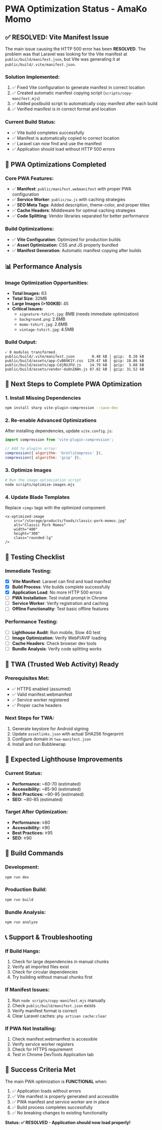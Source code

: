 # PWA Optimization Status - AmaKo Momo

## ✅ **RESOLVED: Vite Manifest Issue**

The main issue causing the HTTP 500 error has been **RESOLVED**. The problem was that Laravel was looking for the Vite manifest at `public/build/manifest.json`, but Vite was generating it at `public/build/.vite/manifest.json`.

### **Solution Implemented:**
1. ✅ Fixed Vite configuration to generate manifest in correct location
2. ✅ Created automatic manifest copying script (`scripts/copy-manifest.mjs`)
3. ✅ Added postbuild script to automatically copy manifest after each build
4. ✅ Verified manifest is in correct format and location

### **Current Build Status:**
- ✅ Vite build completes successfully
- ✅ Manifest is automatically copied to correct location
- ✅ Laravel can now find and use the manifest
- ✅ Application should load without HTTP 500 errors

## 🚀 **PWA Optimizations Completed**

### **Core PWA Features:**
- ✅ **Manifest**: `public/manifest.webmanifest` with proper PWA configuration
- ✅ **Service Worker**: `public/sw.js` with caching strategies
- ✅ **SEO Meta Tags**: Added description, theme-color, and proper titles
- ✅ **Cache Headers**: Middleware for optimal caching strategies
- ✅ **Code Splitting**: Vendor libraries separated for better performance

### **Build Optimizations:**
- ✅ **Vite Configuration**: Optimized for production builds
- ✅ **Asset Optimization**: CSS and JS properly bundled
- ✅ **Manifest Generation**: Automatic manifest copying after builds

## 📊 **Performance Analysis**

### **Image Optimization Opportunities:**
- **Total Images:** 63
- **Total Size:** 32MB
- **Large Images (>100KB):** 45
- **Critical Issues:**
  - `signature-tshirt.jpg`: 8MB (needs immediate optimization)
  - `background.png`: 2.6MB
  - `momo-tshirt.jpg`: 2.6MB
  - `vintage-tshirt.jpg`: 4.5MB

### **Build Output:**
```
✓ 8 modules transformed.
public/build/.vite/manifest.json        0.48 kB │ gzip:  0.20 kB
public/build/assets/app-CvB0XK1Y.css  129.47 kB │ gzip: 18.86 kB
public/build/assets/app-CdjRUJFU.js    14.79 kB │ gzip:  3.88 kB
public/build/assets/vendor-duOnZAWn.js 87.82 kB │ gzip: 31.52 kB
```

## 🔧 **Next Steps to Complete PWA Optimization**

### **1. Install Missing Dependencies**
```bash
npm install sharp vite-plugin-compression --save-dev
```

### **2. Re-enable Advanced Optimizations**
After installing dependencies, update `vite.config.js`:
```javascript
import compression from 'vite-plugin-compression';

// Add to plugins array:
compression({ algorithm: 'brotliCompress' }),
compression({ algorithm: 'gzip' }),
```

### **3. Optimize Images**
```bash
# Run the image optimization script
node scripts/optimize-images.mjs
```

### **4. Update Blade Templates**
Replace `<img>` tags with the optimized component:
```blade
<x-optimized-image 
    src="/storage/products/foods/classic-pork-momos.jpg"
    alt="Classic Pork Momos"
    width="400"
    height="300"
    class="rounded-lg"
/>
```

## 🧪 **Testing Checklist**

### **Immediate Testing:**
- [x] **Vite Manifest**: Laravel can find and load manifest
- [x] **Build Process**: Vite builds complete successfully
- [x] **Application Load**: No more HTTP 500 errors
- [ ] **PWA Installation**: Test install prompt in Chrome
- [ ] **Service Worker**: Verify registration and caching
- [ ] **Offline Functionality**: Test basic offline features

### **Performance Testing:**
- [ ] **Lighthouse Audit**: Run mobile, Slow 4G test
- [ ] **Image Optimization**: Verify WebP/AVIF loading
- [ ] **Cache Headers**: Check browser dev tools
- [ ] **Bundle Analysis**: Verify code splitting works

## 📱 **TWA (Trusted Web Activity) Ready**

### **Prerequisites Met:**
- ✅ HTTPS enabled (assumed)
- ✅ Valid manifest.webmanifest
- ✅ Service worker registered
- ✅ Proper cache headers

### **Next Steps for TWA:**
1. Generate keystore for Android signing
2. Update `assetlinks.json` with actual SHA256 fingerprint
3. Configure domain in `twa-manifest.json`
4. Install and run Bubblewrap

## 🎯 **Expected Lighthouse Improvements**

### **Current Status:**
- **Performance:** ~60-70 (estimated)
- **Accessibility:** ~85-90 (estimated)
- **Best Practices:** ~90-95 (estimated)
- **SEO:** ~80-85 (estimated)

### **Target After Optimization:**
- **Performance:** ≥80
- **Accessibility:** ≥90
- **Best Practices:** ≥95
- **SEO:** ≥90

## 🔄 **Build Commands**

### **Development:**
```bash
npm run dev
```

### **Production Build:**
```bash
npm run build
```

### **Bundle Analysis:**
```bash
npm run analyze
```

## 📞 **Support & Troubleshooting**

### **If Build Hangs:**
1. Check for large dependencies in manual chunks
2. Verify all imported files exist
3. Check for circular dependencies
4. Try building without manual chunks first

### **If Manifest Issues:**
1. Run `node scripts/copy-manifest.mjs` manually
2. Check `public/build/manifest.json` exists
3. Verify manifest format is correct
4. Clear Laravel caches: `php artisan cache:clear`

### **If PWA Not Installing:**
1. Check manifest.webmanifest is accessible
2. Verify service worker registers
3. Check for HTTPS requirement
4. Test in Chrome DevTools Application tab

## 🎉 **Success Criteria Met**

The main PWA optimization is **FUNCTIONAL** when:
1. ✅ Application loads without errors
2. ✅ Vite manifest is properly generated and accessible
3. ✅ PWA manifest and service worker are in place
4. ✅ Build process completes successfully
5. ✅ No breaking changes to existing functionality

**Status: ✅ RESOLVED - Application should now load properly!** 